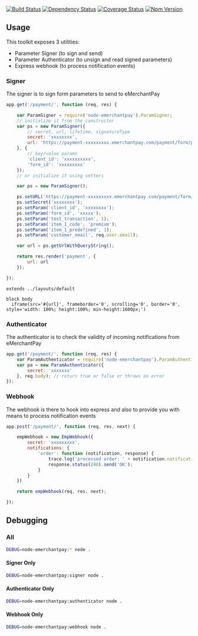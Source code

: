 [![Build Status](https://travis-ci.org/vincentbriglia/node-emerchantpay.svg?branch=master)](https://travis-ci.org/vincentbriglia/node-emerchantpay)
[![Dependency Status](https://gemnasium.com/vincentbriglia/node-emerchantpay.svg)](https://gemnasium.com/vincentbriglia/node-emerchantpay)
[![Coverage Status](https://coveralls.io/repos/vincentbriglia/node-emerchantpay/badge.svg?branch=master)](https://coveralls.io/r/vincentbriglia/node-emerchantpay?branch=master)
[![Npm Version](https://badge.fury.io/js/node-emerchantpay.svg)](http://badge.fury.io/js/node-emerchantpay)

## Usage

This toolkit exposes 3 utilities: 
  * Parameter Signer (to sign and send)
  * Parameter Authenticator (to unsign and read signed parameters)
  * Express webhook (to process notification events)

### Signer

The signer is to sign form parameters to send to eMerchantPay

```JavaScript
app.get('/payment/', function (req, res) {

    var ParamSigner = require('node-emerchantpay').ParamSigner;
    // initialize it from the constructor
    var ps = new ParamSigner({
        // secret, url, lifetime, signatureType
        secret: 'xxxxxxxx',
        url: 'https://payment-xxxxxxxxx.emerchantpay.com/payment/form/post'
    }, {
        // key/value params
        'client_id': 'xxxxxxxxxx',
        'form_id': 'xxxxxxxxx'
    });
    // or initialize it using setters

    var ps = new ParamSigner();

    ps.setURL('https://payment-xxxxxxxxx.emerchantpay.com/payment/form/post');
    ps.setSecret('xxxxxxxx');
    ps.setParam('client_id', 'xxxxxxxx');
    ps.setParam('form_id', 'xxxxx');
    ps.setParam('test_transaction', 1);
    ps.setParam('item_1_code', 'premium');
    ps.setParam('item_1_predefined', 1);
    ps.setParam('customer_email', req.user.email);

    var url = ps.getUrlWithQueryString();

    return res.render('payment', {
        url: url
    });

});
```

```Jade
extends ../layouts/default

block body
  iframe(src='#{url}', frameborder='0', scrolling='0', border='0', style='width: 100%; height:100%; min-height:1600px;')
```

### Authenticator

The authenticator is to check the validity of incoming notifications from eMerchantPay

```JavaScript
app.get('/payment/', function (req, res) {
    var ParamAuthenticator = require('node-emerchantpay').ParamAuthenticator;
    var pa = new ParamAuthenticator({
        secret: 'xxxxxxx'
    }, req.body); // returs true or false or throws an error
});
```

### Webhook

The webhook is there to hook into express and also to provide you with means to process notification events

```JavaScript
app.post('/payment/', function (req, res, next) {

    empWebhook = new EmpWebhook({
        secret: 'xxxxxxxxx',
        notifications: {
            'order': function (notification, response) {
                trace.log('processed order: ' + notification.notification_type);
                response.status(200).send('OK');
            }
        }
    })

    return empWebhook(req, res, next);

});
```

## Debugging

### All

```Bash
DEBUG=node-emerchantpay:* node .
```

#### Signer Only

```Bash
DEBUG=node-emerchantpay:signer node .
```

#### Authenticator Only

```Bash
DEBUG=node-emerchantpay:authenticator node .
```

#### Webhook Only

```Bash
DEBUG=node-emerchantpay:webhook node .
```